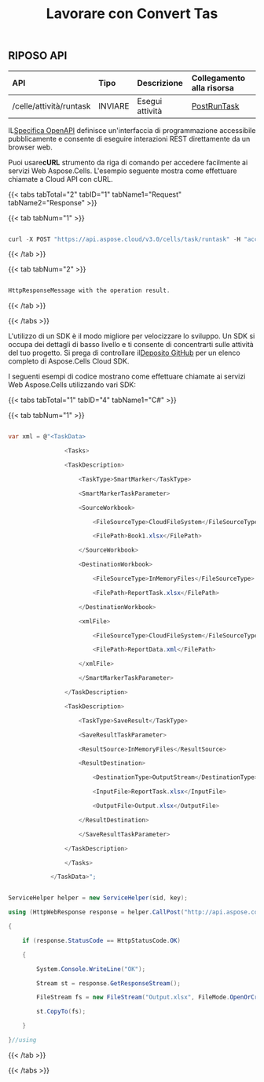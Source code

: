 ﻿---
title: Lavorare con Convert Tas
second_title: Aspose.Cells Cloud Documen
type: docs
url: /it/tasks/convert/
aliases: [/working-with-convert-task/]
keywords: REST API, task, convert, spreadsheets, exce
description: "Cells.Cloud API per Excel operare: le attività supportano la conversione di file excel"
weight: 30
---
## RIPOSO API

|**API**|**Tipo**|**Descrizione**|**Collegamento alla risorsa**|
|:- |:- |:- |:- |
|/celle/attività/runtask|INVIARE|Esegui attività|[PostRunTask](https://apireference.aspose.cloud/cells/#/Task/PostRunTask)|


 IL[Specifica OpenAPI](https://apireference.aspose.cloud/cells/#/Task/PostRunTask) definisce un'interfaccia di programmazione accessibile pubblicamente e consente di eseguire interazioni REST direttamente da un browser web.

 Puoi usare**cURL** strumento da riga di comando per accedere facilmente ai servizi Web Aspose.Cells. L'esempio seguente mostra come effettuare chiamate a Cloud API con cURL.

{{< tabs tabTotal="2" tabID="1" tabName1="Request" tabName2="Response" >}}

{{< tab tabNum="1" >}}

```java

curl -X POST "https://api.aspose.cloud/v3.0/cells/task/runtask" -H "accept: application/json" -H "Content-Type: application/json" -H "x-aspose-client: Containerize.Swagger" -d "{<TaskData>\t<Tasks>\t<TaskDescription>\t\t<TaskType>SmartMarker</TaskType>\t\t<SmartMarkerTaskParameter>\t\t<SourceWorkbook>\t\t\t<FileSourceType>CloudFileSystem</FileSourceType>\t\t\t<FilePath>Book1.xlsx</FilePath>\t\t</SourceWorkbook>\t\t<DestinationWorkbook>\t\t\t<FileSourceType>InMemoryFiles</FileSourceType>\t\t\t<FilePath>ReportTask.xlsx</FilePath>\t\t</DestinationWorkbook>\t\t<xmlFile>\t\t\t<FileSourceType>CloudFileSystem</FileSourceType>\t\t\t<FilePath>ReportData.xml</FilePath>\t\t</xmlFile>\t\t</SmartMarkerTaskParameter>\t</TaskDescription>\t<TaskDescription>\t\t<TaskType>SaveResult</TaskType>\t\t<SaveResultTaskParameter>\t\t<ResultSource>InMemoryFiles</ResultSource>\t\t<ResultDestination>\t\t\t<DestinationType>OutputStream</DestinationType>\t\t\t<InputFile>ReportTask.xlsx</InputFile>\t\t\t<OutputFile>Output.xlsx</OutputFile>\t\t</ResultDestination>\t\t</SaveResultTaskParameter>\t</TaskDescription>\t</Tasks></TaskData>}"

```

{{< /tab >}}

{{< tab tabNum="2" >}}

```java

HttpResponseMessage with the operation result.

```

{{< /tab >}}

{{< /tabs >}}

 L'utilizzo di un SDK è il modo migliore per velocizzare lo sviluppo. Un SDK si occupa dei dettagli di basso livello e ti consente di concentrarti sulle attività del tuo progetto. Si prega di controllare il[Deposito GitHub](https://github.com/aspose-cells-cloud) per un elenco completo di Aspose.Cells Cloud SDK.

I seguenti esempi di codice mostrano come effettuare chiamate ai servizi Web Aspose.Cells utilizzando vari SDK:

{{< tabs tabTotal="1" tabID="4" tabName1="C#" >}}

{{< tab tabNum="1" >}}

```csharp

var xml = @"<TaskData>

                <Tasks>

                <TaskDescription>

                    <TaskType>SmartMarker</TaskType>

                    <SmartMarkerTaskParameter>

                    <SourceWorkbook>

                        <FileSourceType>CloudFileSystem</FileSourceType>

                        <FilePath>Book1.xlsx</FilePath>

                    </SourceWorkbook>

                    <DestinationWorkbook>

                        <FileSourceType>InMemoryFiles</FileSourceType>

                        <FilePath>ReportTask.xlsx</FilePath>

                    </DestinationWorkbook>

                    <xmlFile>

                        <FileSourceType>CloudFileSystem</FileSourceType>

                        <FilePath>ReportData.xml</FilePath>

                    </xmlFile>

                    </SmartMarkerTaskParameter>

                </TaskDescription>

                <TaskDescription>

                    <TaskType>SaveResult</TaskType>

                    <SaveResultTaskParameter>

                    <ResultSource>InMemoryFiles</ResultSource>

                    <ResultDestination>

                        <DestinationType>OutputStream</DestinationType>

                        <InputFile>ReportTask.xlsx</InputFile>

                        <OutputFile>Output.xlsx</OutputFile>

                    </ResultDestination>

                    </SaveResultTaskParameter>

                </TaskDescription>

                </Tasks>

            </TaskData>";


ServiceHelper helper = new ServiceHelper(sid, key);

using (HttpWebResponse response = helper.CallPost("http://api.aspose.com/v3.0/cells/task/runtask", xml, "application/xml"))

{

    if (response.StatusCode == HttpStatusCode.OK)

    {

        System.Console.WriteLine("OK");

        Stream st = response.GetResponseStream();

        FileStream fs = new FileStream("Output.xlsx", FileMode.OpenOrCreate);

        st.CopyTo(fs);

    }

}//using


```

{{< /tab >}}

{{< /tabs >}}

